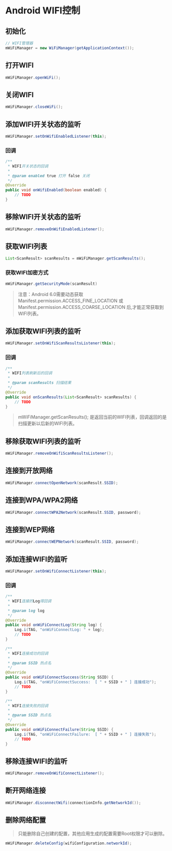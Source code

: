 # Android WIFI控制

## 初始化

``` java
// WIFI管理器
mWiFiManager = new WiFiManager(getApplicationContext());
```

## 打开WIFI

``` java
mWiFiManager.openWiFi();
```

## 关闭WIFI

``` java
mWiFiManager.closeWiFi();
```

## 添加WIFI开关状态的监听

``` java
mWiFiManager.setOnWifiEnabledListener(this);
```

### 回调

``` java
/**
 * WIFI开关状态的回调
 *
 * @param enabled true 打开 false 关闭
 */
@Override
public void onWifiEnabled(boolean enabled) {
    // TODO    
}
```

## 移除WIFI开关状态的监听

``` java
mWiFiManager.removeOnWifiEnabledListener();
```

## 获取WIFI列表

``` java
List<ScanResult> scanResults = mWiFiManager.getScanResults();
```

### 获取WIFI加密方式

``` java
mWiFiManager.getSecurityMode(scanResult)
```

> 注意：Android 6.0需要动态获取 Manifest.permission.ACCESS_FINE_LOCATION 或 Manifest.permission.ACCESS_COARSE_LOCATION 后,才能正常获取到WIFI列表。

## 添加获取WIFI列表的监听

``` java
mWiFiManager.setOnWifiScanResultsListener(this);
```

### 回调

``` java
/**
 * WIFI列表刷新后的回调
 *
 * @param scanResults 扫描结果
 */
@Override
public void onScanResults(List<ScanResult> scanResults) {
    // TODO
}
```

> mWiFiManager.getScanResults(); 是返回当前的WIFI列表，回调返回的是扫描更新以后新的WIFI列表。

## 移除获取WIFI列表的监听

``` java
mWiFiManager.removeOnWifiScanResultsListener();
```

## 连接到开放网络

``` java
mWiFiManager.connectOpenNetwork(scanResult.SSID);
```

## 连接到WPA/WPA2网络

``` java
mWiFiManager.connectWPA2Network(scanResult.SSID, password);
```

## 连接到WEP网络

``` java
mWiFiManager.connectWEPNetwork(scanResult.SSID, password);
```

## 添加连接WIFI的监听

``` java
mWiFiManager.setOnWifiConnectListener(this);
```

### 回调

``` java
/**
 * WIFI连接的Log得回调
 *
 * @param log log
 */
@Override
public void onWiFiConnectLog(String log) {
    Log.i(TAG, "onWiFiConnectLog: " + log);
    // TODO
}

/**
 * WIFI连接成功的回调
 *
 * @param SSID 热点名
 */
@Override
public void onWiFiConnectSuccess(String SSID) {
    Log.i(TAG, "onWiFiConnectSuccess:  [ " + SSID + " ] 连接成功");
    // TODO
}

/**
 * WIFI连接失败的回调
 *
 * @param SSID 热点名
 */
@Override
public void onWiFiConnectFailure(String SSID) {
    Log.i(TAG, "onWiFiConnectFailure:  [ " + SSID + " ] 连接失败");
    // TODO
}
```

## 移除连接WIFI的监听

``` java
mWiFiManager.removeOnWifiConnectListener();
```

## 断开网络连接

``` java
mWiFiManager.disconnectWifi(connectionInfo.getNetworkId());
```

## 删除网络配置

> 只能删除自己创建的配置，其他应用生成的配置需要Root权限才可以删除。

``` java
mWiFiManager.deleteConfig(wifiConfiguration.networkId);
```

